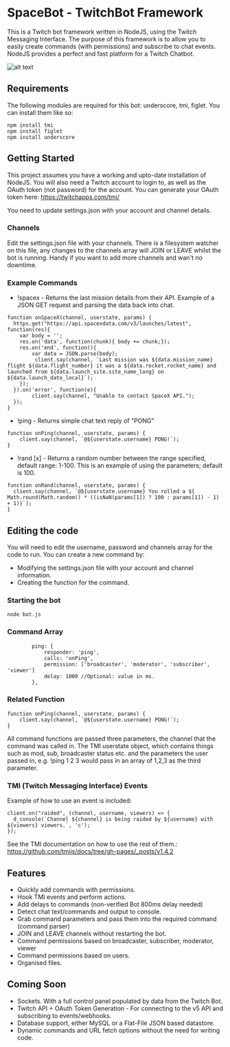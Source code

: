 # SpaceBot - TwitchBot Framework
This is a Twitch bot framework written in NodeJS, using the Twitch Messaging Interface. The purpose of this framework is to allow you to easily create commands (with permissions) and subscribe to chat events. NodeJS provides a perfect and fast platform for a Twitch Chatbot.

![alt text](https://i.imgur.com/ehHCsCW.png)

## Requirements
The following modules are required for this bot: underscore, tmi, figlet. You can install them like so:

```
npm install tmi
npm install figlet
npm install underscore
```

## Getting Started
This project assumes you have a working and upto-date installation of NodeJS. You will also need a Twitch account to login to, as well as the OAuth token (not password) for the account. You can generate your OAuth token here: https://twitchapps.com/tmi/

You need to update settings.json with your account and channel details.

### Channels
Edit the settings.json file with your channels. There is a filesystem watcher on this file, any changes to the channels array will JOIN or LEAVE whilst the bot is running. Handy if you want to add more channels and wan't no downtime.

### Example Commands
* !spacex - Returns the last mission details from their API. Example of a JSON GET request and parsing the data back into chat.
```
function onSpaceX(channel, userstate, params) {
  https.get("https://api.spacexdata.com/v3/launches/latest", function(res){
    var body = '';
    res.on('data', function(chunk){ body += chunk;});
    res.on('end', function(){
        var data = JSON.parse(body);
         client.say(channel, `Last mission was ${data.mission_name} flight ${data.flight_number} it was a ${data.rocket.rocket_name} and launched from ${data.launch_site.site_name_long} on ${data.launch_date_local}`);
    });
  }).on('error', function(e){
        client.say(channel, "Unable to contact SpaceX API.");
  });
}
```
* !ping - Returns simple chat text reply of "PONG"
```
function onPing(channel, userstate, params) {
    client.say(channel, `@${userstate.username} PONG!`);
}
```
* !rand [x] - Returns a random number between the range specified, default range: 1-100. This is an example of using the parameters; default is 100.
```
function onRand(channel, userstate, params) {
  client.say(channel, `@${userstate.username} You rolled a ${ Math.round(Math.random() * ((isNaN(params[1]) ? 100 : params[1]) - 1) + 1)}`);
}
```

## Editing the code
You will need to edit the username, password and channels array for the code to run. You can create a new command by:

* Modifying the settings.json file with your account and channel information.
* Creating the function for the command.

### Starting the bot
```node bot.js```

### Command Array
```
        ping: {
            responder: 'ping',
            calls: 'onPing',
            permission: ['broadcaster', 'moderator', 'subscriber', 'viewer']
            delay: 1000 //Optional: value in ms.
        },
```
### Related Function
```
function onPing(channel, userstate, params) {
    client.say(channel, `@${userstate.username} PONG!`);
}
```

All command functions are passed three parameters, the channel that the command was called in. The TMI userstate object, which contains things such as mod, sub, broadcaster status etc. and the parameters the user passed in, e.g. !ping 1 2 3 would pass in an array of 1,2,3 as the third parameter.

### TMI (Twitch Messaging Interface) Events
Example of how to use an event is included:
```
client.on("raided", (channel, username, viewers) => {
  d_console(`Channel ${channel} is being raided by ${username} with ${viewers} viewers.`, 'c');
});
```
See the TMI documentation on how to use the rest of them.: https://github.com/tmijs/docs/tree/gh-pages/_posts/v1.4.2

## Features
* Quickly add commands with permissions.
* Hook TMI events and perform actions.
* Add delays to commands (non-verified Bot 800ms delay needed)
* Detect chat text/commands and output to console.
* Grab command parameters and pass them into the required command (command parser)
* JOIN and LEAVE channels without restarting the bot.
* Command permissions based on broadcaster, subscriber, moderator, viewer
* Command permissions based on users.
* Organised files.

## Coming Soon
* Sockets. With a full control panel populated by data from the Twitch Bot.
* Twitch API + OAuth Token Generation - For connecting to the v5 API and subscribing to events/webhooks.
* Database support, either MySQL or a Flat-File JSON based datastore.
* Dynamic commands and URL fetch options without the need for writing code.
